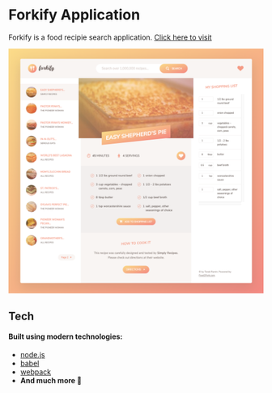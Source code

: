 # Forkify Application

Forkify is a food recipie search application.
[Click here to visit](https://forkify.meetramin.com/)

![](Screenshot.png)


## Tech

#### Built using modern technologies:

- [node.js](https://nodejs.org/)
- [babel](https://babeljs.io/)
- [webpack](https://webpack.js.org/)
- **And much more 🤪**
